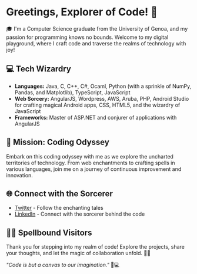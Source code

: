 # Greetings, Explorer of Code! 👋

🎓 I'm a Computer Science graduate from the University of Genoa, and my passion for programming knows no bounds. Welcome to my digital playground, where I craft code and traverse the realms of technology with joy!

## 💻 Tech Wizardry
- **Languages:** Java, C, C++, C#, Ocaml, Python (with a sprinkle of NumPy, Pandas, and Matplotlib), TypeScript, JavaScript
- **Web Sorcery:** AngularJS, Wordpress, AWS, Aruba, PHP, Android Studio for crafting magical Android apps, CSS, HTML5, and the wizardry of JavaScript
- **Frameworks:** Master of ASP.NET and conjurer of applications with AngularJS

## 🚀 Mission: Coding Odyssey
Embark on this coding odyssey with me as we explore the uncharted territories of technology. From web enchantments to crafting spells in various languages, join me on a journey of continuous improvement and innovation.

## 🌐 Connect with the Sorcerer
- [Twitter](https://twitter.com/Lurpigi) - Follow the enchanting tales
- [LinkedIn](https://www.linkedin.com/in/luigi-timossi-lurpigi/) - Connect with the sorcerer behind the code

## 🧙‍♂️ Spellbound Visitors
Thank you for stepping into my realm of code! Explore the projects, share your thoughts, and let the magic of collaboration unfold. 🌟✨

_"Code is but a canvas to our imagination."_ 🚀💻

